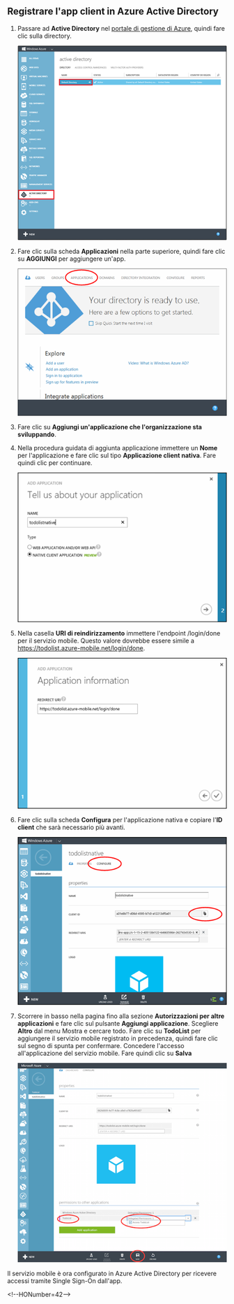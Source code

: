 ﻿## <a name="register-app-aad"></a>Registrare l'app client in Azure Active Directory

1. Passare ad **Active Directory** nel [portale di gestione di Azure], quindi fare clic sulla directory.

   ![](./media/mobile-services-dotnet-adal-register-client/mobile-services-select-aad.png)

2. Fare clic sulla scheda **Applicazioni** nella parte superiore, quindi fare clic su **AGGIUNGI** per aggiungere un'app. 

   ![](./media/mobile-services-dotnet-adal-register-client/mobile-services-aad-applications-tab.png)

3. Fare clic su **Aggiungi un'applicazione che l'organizzazione sta sviluppando**.

4. Nella procedura guidata di aggiunta applicazione immettere un **Nome** per l'applicazione e fare clic sul tipo **Applicazione client nativa**. Fare quindi clic per continuare.

   ![](./media/mobile-services-dotnet-adal-register-client/mobile-services-native-selection.png)

5. Nella casella **URI di reindirizzamento** immettere l'endpoint /login/done per il servizio mobile. Questo valore dovrebbe essere simile a https://todolist.azure-mobile.net/login/done.

   ![](./media/mobile-services-dotnet-adal-register-client/mobile-services-native-redirect-uri.png)

6. Fare clic sulla scheda **Configura** per l'applicazione nativa e copiare l'**ID client** che sarà necessario più avanti.

   ![](./media/mobile-services-dotnet-adal-register-client/mobile-services-native-client-id.png)

7. Scorrere in basso nella pagina fino alla sezione **Autorizzazioni per altre applicazioni** e fare clic sul pulsante **Aggiungi applicazione**. Scegliere **Altro** dal menu Mostra e cercare todo. Fare clic su **TodoList** per aggiungere il servizio mobile registrato in precedenza, quindi fare clic sul segno di spunta per confermare. Concedere l'accesso all'applicazione del servizio mobile. Fare quindi clic su **Salva**

   ![](./media/mobile-services-dotnet-adal-register-client/mobile-services-native-add-permissions.png)

Il servizio mobile è ora configurato in Azure Active Directory per ricevere accessi tramite Single Sign-On dall'app.


[Portale di gestione di Azure]: https://manage.windowsazure.com/
\<!--HONumber=42-->
